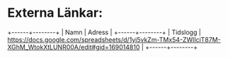 # Externa Länkar:

+------+--------+
| Namn | Adress |
+------+--------+
| Tidslogg | https://docs.google.com/spreadsheets/d/1yi5vkZm-TMx54-ZWlIciT87M-XGhM_WtokXtLUNR00A/edit#gid=169014810 |
+------+--------+